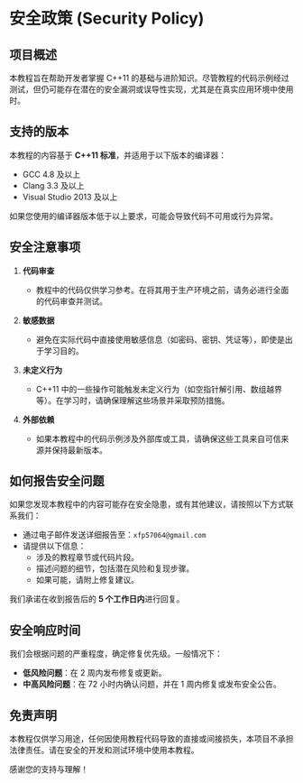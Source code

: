 # 安全政策 (Security Policy)

## 项目概述

本教程旨在帮助开发者掌握 C++11 的基础与进阶知识。尽管教程的代码示例经过测试，但仍可能存在潜在的安全漏洞或误导性实现，尤其是在真实应用环境中使用时。

## 支持的版本

本教程的内容基于 **C++11 标准**，并适用于以下版本的编译器：
- GCC 4.8 及以上
- Clang 3.3 及以上
- Visual Studio 2013 及以上

如果您使用的编译器版本低于以上要求，可能会导致代码不可用或行为异常。

## 安全注意事项

1. **代码审查**  
   - 教程中的代码仅供学习参考。在将其用于生产环境之前，请务必进行全面的代码审查并测试。
   
2. **敏感数据**  
   - 避免在实际代码中直接使用敏感信息（如密码、密钥、凭证等），即使是出于学习目的。

3. **未定义行为**  
   - C++11 中的一些操作可能触发未定义行为（如空指针解引用、数组越界等）。在学习时，请确保理解这些场景并采取预防措施。

4. **外部依赖**  
   - 如果本教程中的代码示例涉及外部库或工具，请确保这些工具来自可信来源并保持最新版本。

## 如何报告安全问题

如果您发现本教程中的内容可能存在安全隐患，或有其他建议，请按照以下方式联系我们：
- 通过电子邮件发送详细报告至：`xfp57064@gmail.com`
- 请提供以下信息：
  - 涉及的教程章节或代码片段。
  - 描述问题的细节，包括潜在风险和复现步骤。
  - 如果可能，请附上修复建议。

我们承诺在收到报告后的 **5 个工作日内**进行回复。

## 安全响应时间

我们会根据问题的严重程度，确定修复优先级。一般情况下：
- **低风险问题**：在 2 周内发布修复或更新。
- **中高风险问题**：在 72 小时内确认问题，并在 1 周内修复或发布安全公告。

## 免责声明

本教程仅供学习用途，任何因使用教程代码导致的直接或间接损失，本项目不承担法律责任。请在安全的开发和测试环境中使用本教程。

感谢您的支持与理解！
